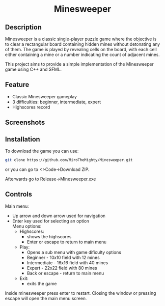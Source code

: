 <h1 align="center">Minesweeper</h1>

<h2 align="left">Description</h2>

Minesweeper is a classic single-player puzzle game where the objective is to clear a rectangular board containing hidden mines without detonating any of them. The game is played by revealing cells on the board, with each cell either containing a mine or a number indicating the count of adjacent mines.

This project aims to provide a simple implementation of the Minesweeper game using C++ and SFML.

<h2 align="left">Feature</h2>  

- Classic Minesweeper gameplay        
- 3 difficulties: beginner, intermediate, expert    
- Highscores record    

<h2 align="left">Screenshots</h2>

<h2 align="left">Installation</h2>

To download the game you can use:

```bash
git clone https://github.com/MiroTheMighty/Minesweeper.git
```

or you can go to <>Code->Download ZIP.  

Afterwards go to Release->Minesweeper.exe

<h2 align="left">Controls</h2>

Main menu:  
- Up arrow and down arrow used for navigation  
- Enter key used for selecting an option  
Menu options:  
  - Highscores:  
    - shows the highscores  
    - Enter or escape to return to main menu  
  - Play:  
    - Opens a sub menu with game dificulty options  
    - Beginner - 10x10 field with 12 mines  
    - Intermediate - 16x16 field with 40 mines  
    - Expert - 22x22 field with 80 mines  
    - Back or escape - return to main menu  
  - Exit:  
    - exits the game
 
Inside minesweeper press enter to restart. Closing the window or pressing escape will open the main menu screen.
